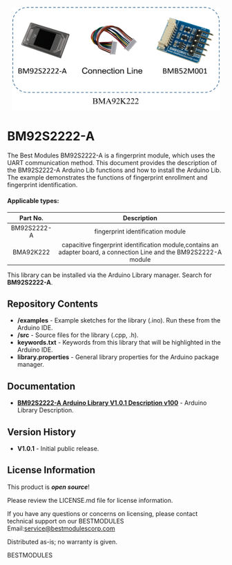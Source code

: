 <div align=center>
<img src="https://github.com/BestModules-Libraries/img/blob/main/BMA92K222_V1.0.png" width="480" height="240"> 
</div> 

BM92S2222-A 
===========================================================

The Best Modules BM92S2222-A is a fingerprint module, which uses the UART communication method. This document provides the description of the BM92S2222-A Arduino Lib functions and how to install the Arduino Lib. The example demonstrates the functions of fingerprint enrollment and fingerprint identification.

#### Applicable types:
<div align=center>

|Part No.|Description                   |
|:---------------:|:----------------------------:|
|BM92S2222-A|fingerprint identification module|
|BMA92K222|capacitive fingerprint identification module,contains an adapter board, a connection Line and the BM92S2222-A module |

</div> 

This library can be installed via the Arduino Library manager. Search for **BM92S2222-A**. 

Repository Contents
-------------------

* **/examples** - Example sketches for the library (.ino). Run these from the Arduino IDE. 
* **/src** - Source files for the library (.cpp, .h).
* **keywords.txt** - Keywords from this library that will be highlighted in the Arduino IDE. 
* **library.properties** - General library properties for the Arduino package manager. 

Documentation 
-------------------

* **[BM92S2222-A Arduino Library V1.0.1 Description v100]( https://www.bestmodulescorp.com/bm92s2222-a.html#tab-product2 )** - Arduino Library Description.

Version History  
-------------------

* **V1.0.1** - Initial public release.

License Information
-------------------

This product is _**open source**_! 

Please review the LICENSE.md file for license information. 

If you have any questions or concerns on licensing, please contact technical support on our BESTMODULES Email:service@bestmodulescorp.com

Distributed as-is; no warranty is given.

BESTMODULES
